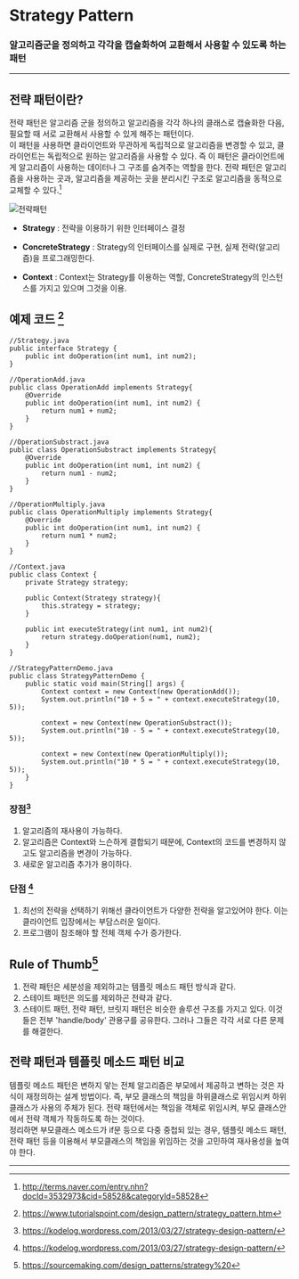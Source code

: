 # Strategy Pattern
### 알고리즘군을 정의하고 각각을 캡슐화하여 교환해서 사용할 수 있도록 하는 패턴

-------

## 전략 패턴이란?
전략 패턴은 알고리즘 군을 정의하고 알고리즘을 각각 하나의 클래스로 캡슐화한 다음, 필요할 때 서로 교환해서 사용할 수 있게 해주는 패턴이다.  
이 패턴을 사용하면 클라이언트와 무관하게 독립적으로 알고리즘을 변경할 수 있고, 클라이언트는 독립적으로 원하는 알고리즘을 사용할 수 있다. 즉 이 패턴은 클라이언트에게 알고리즘이 사용하는 데이터나 그 구조를 숨겨주는 역할을 한다. 전략 패턴은 알고리즘을 사용하는 곳과, 알고리즘을 제공하는 곳을 분리시킨 구조로 알고리즘을 동적으로 교체할 수 있다.[^1]

![전략패턴](https://sourcemaking.com/files/v2/content/patterns/Strategy1.svg)

- **Strategy** : 전략을 이용하기 위한 인터페이스 결정

- **ConcreteStrategy** : Strategy의 인터페이스를 실제로 구현, 실제 전략(알고리즘)을 프로그래밍한다.

- **Context** : Context는 Strategy를 이용하는 역할, ConcreteStrategy의 인스턴스를 가지고 있으며 그것을 이용.

## 예제 코드 [^2]

    //Strategy.java
    public interface Strategy {
        public int doOperation(int num1, int num2);
    }

    //OperationAdd.java
    public class OperationAdd implements Strategy{
        @Override
        public int doOperation(int num1, int num2) {
            return num1 + num2;
        }
    }

    //OperationSubstract.java
    public class OperationSubstract implements Strategy{
        @Override
        public int doOperation(int num1, int num2) {
            return num1 - num2;
        }
    }

    //OperationMultiply.java
    public class OperationMultiply implements Strategy{
        @Override
        public int doOperation(int num1, int num2) {
            return num1 * num2;
        }
    }

    //Context.java
    public class Context {
        private Strategy strategy;

        public Context(Strategy strategy){
            this.strategy = strategy;
        }

        public int executeStrategy(int num1, int num2){
            return strategy.doOperation(num1, num2);
        }
    }

    //StrategyPatternDemo.java
    public class StrategyPatternDemo {
        public static void main(String[] args) {
            Context context = new Context(new OperationAdd());		
            System.out.println("10 + 5 = " + context.executeStrategy(10, 5));

            context = new Context(new OperationSubstract());		
            System.out.println("10 - 5 = " + context.executeStrategy(10, 5));

            context = new Context(new OperationMultiply());		
            System.out.println("10 * 5 = " + context.executeStrategy(10, 5));
        }
    }

### 장점[^3]
1. 알고리즘의 재사용이 가능하다. 
2. 알고리즘은 Context와 느슨하게 결합되기 때문에, Context의 코드를 변경하지 않고도 알고리즘을 변경이 가능하다. 
3. 새로운 알고리즘 추가가 용이하다. 

### 단점 [^3]
1. 최선의 전략을 선택하기 위해선 클라이언트가 다양한 전략을 알고있어야 한다. 이는 클라이언트 입장에서는 부담스러운 일이다.
2. 프로그램이 참조해야 할 전체 객체 수가 증가한다.

## Rule of Thumb[^4]
1. 전략 패턴은 세분성을 제외하고는 템플릿 메소드 패턴 방식과 같다.
2. 스테이트 패턴은 의도를 제외하곤 전략과 같다.
3. 스테이트 패턴, 전략 패턴, 브릿지 패턴은 비슷한 솔루션 구조를 가지고 있다. 이것들은 전부 'handle/body' 관용구를 공유한다. 그러나 그들은 각각 서로 다른 문제를 해결한다.


## 전략 패턴과 템플릿 메소드 패턴 비교
템플릿 메소드 패턴은 변하지 앟는 전체 알고리즘은 부모에서 제공하고 변하는 것은 자식이 재정의하는 설계 방법이다. 즉, 부모 클래스의 책임을 하위클래스로 위임시켜 하위클래스가 사용의 주체가 된다. 전략 패턴에서는 책임을 객체로 위임시켜, 부모 클래스안에서 전략 객체가 작동하도록 하는 것이다.  
정리하면 부모클래스 메소드가 if문 등으로 다중 중첩되 있는 경우, 템플릿 메소드 패턴, 전략 패턴 등을 이용해서 부모클래스의 책임을 위임하는 것을 고민하여 재사용성을 높여야 한다.

---------

[^1]:http://terms.naver.com/entry.nhn?docId=3532973&cid=58528&categoryId=58528

[^2]:https://www.tutorialspoint.com/design_pattern/strategy_pattern.htm

[^3]:https://kodelog.wordpress.com/2013/03/27/strategy-design-pattern/

[^4]:https://sourcemaking.com/design_patterns/strategy%20

